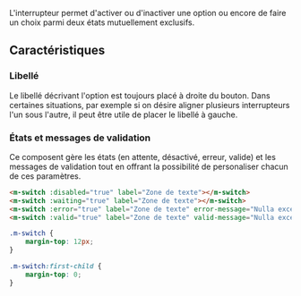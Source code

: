 L'interrupteur permet d'activer ou d'inactiver une option ou encore de faire un choix parmi deux états mutuellement exclusifs.

## Caractéristiques
### Libellé
Le libellé décrivant l'option est toujours placé à droite du bouton. Dans certaines situations, par exemple si on désire aligner plusieurs interrupteurs l'un sous l'autre, il peut être utile de placer le libellé à gauche.

### États et messages de validation
Ce composent gère les états (en attente, désactivé, erreur, valide) et les messages de validation tout en offrant la possibilité de personaliser chacun de ces paramètres.

<modul-demo>

```html
<m-switch :disabled="true" label="Zone de texte"></m-switch>
<m-switch :waiting="true" label="Zone de texte"></m-switch>
<m-switch :error="true" label="Zone de texte" error-message="Nulla excepteur cillum occaecat nisi occaecat duis in."></m-switch>
<m-switch :valid="true" label="Zone de texte" valid-message="Nulla excepteur cillum occaecat nisi occaecat duis in."></m-switch>
```

```css
.m-switch {
    margin-top: 12px;
}

.m-switch:first-child {
    margin-top: 0;
}
```

</modul-demo>
